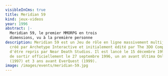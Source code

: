 ```yaml
---
visibleInCms: true
title: Meridian 59
kind: jeux-videos
year: 1996
abstract: |-
  Meridian 59, le premier MMORPG en trois
  dimensions, vu à la première personne
description: Meridian 59 est un Jeu de rôle en ligne massivement multijoueur
  créé par Archetype Interactive et initialement édité par The 3DO Company avant
  d'être repris par Near Death Studios. Il est lancé le 15 décembre 1995 avant
  de sortir officiellement le 27 septembre 1996, un an avant Ultima Online
  (1997) et 3 ans avant EverQuest (1999).
image: /images/events/meridian-59.jpg
---
```


